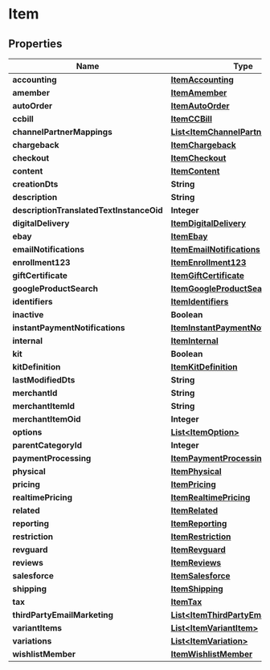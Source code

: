 
# Item

## Properties
Name | Type | Description | Notes
------------ | ------------- | ------------- | -------------
**accounting** | [**ItemAccounting**](ItemAccounting.md) |  |  [optional]
**amember** | [**ItemAmember**](ItemAmember.md) |  |  [optional]
**autoOrder** | [**ItemAutoOrder**](ItemAutoOrder.md) |  |  [optional]
**ccbill** | [**ItemCCBill**](ItemCCBill.md) |  |  [optional]
**channelPartnerMappings** | [**List&lt;ItemChannelPartnerMapping&gt;**](ItemChannelPartnerMapping.md) |  |  [optional]
**chargeback** | [**ItemChargeback**](ItemChargeback.md) |  |  [optional]
**checkout** | [**ItemCheckout**](ItemCheckout.md) |  |  [optional]
**content** | [**ItemContent**](ItemContent.md) |  |  [optional]
**creationDts** | **String** |  |  [optional]
**description** | **String** |  |  [optional]
**descriptionTranslatedTextInstanceOid** | **Integer** |  |  [optional]
**digitalDelivery** | [**ItemDigitalDelivery**](ItemDigitalDelivery.md) |  |  [optional]
**ebay** | [**ItemEbay**](ItemEbay.md) |  |  [optional]
**emailNotifications** | [**ItemEmailNotifications**](ItemEmailNotifications.md) |  |  [optional]
**enrollment123** | [**ItemEnrollment123**](ItemEnrollment123.md) |  |  [optional]
**giftCertificate** | [**ItemGiftCertificate**](ItemGiftCertificate.md) |  |  [optional]
**googleProductSearch** | [**ItemGoogleProductSearch**](ItemGoogleProductSearch.md) |  |  [optional]
**identifiers** | [**ItemIdentifiers**](ItemIdentifiers.md) |  |  [optional]
**inactive** | **Boolean** |  |  [optional]
**instantPaymentNotifications** | [**ItemInstantPaymentNotifications**](ItemInstantPaymentNotifications.md) |  |  [optional]
**internal** | [**ItemInternal**](ItemInternal.md) |  |  [optional]
**kit** | **Boolean** |  |  [optional]
**kitDefinition** | [**ItemKitDefinition**](ItemKitDefinition.md) |  |  [optional]
**lastModifiedDts** | **String** |  |  [optional]
**merchantId** | **String** |  |  [optional]
**merchantItemId** | **String** |  |  [optional]
**merchantItemOid** | **Integer** |  |  [optional]
**options** | [**List&lt;ItemOption&gt;**](ItemOption.md) |  |  [optional]
**parentCategoryId** | **Integer** |  |  [optional]
**paymentProcessing** | [**ItemPaymentProcessing**](ItemPaymentProcessing.md) |  |  [optional]
**physical** | [**ItemPhysical**](ItemPhysical.md) |  |  [optional]
**pricing** | [**ItemPricing**](ItemPricing.md) |  |  [optional]
**realtimePricing** | [**ItemRealtimePricing**](ItemRealtimePricing.md) |  |  [optional]
**related** | [**ItemRelated**](ItemRelated.md) |  |  [optional]
**reporting** | [**ItemReporting**](ItemReporting.md) |  |  [optional]
**restriction** | [**ItemRestriction**](ItemRestriction.md) |  |  [optional]
**revguard** | [**ItemRevguard**](ItemRevguard.md) |  |  [optional]
**reviews** | [**ItemReviews**](ItemReviews.md) |  |  [optional]
**salesforce** | [**ItemSalesforce**](ItemSalesforce.md) |  |  [optional]
**shipping** | [**ItemShipping**](ItemShipping.md) |  |  [optional]
**tax** | [**ItemTax**](ItemTax.md) |  |  [optional]
**thirdPartyEmailMarketing** | [**List&lt;ItemThirdPartyEmailMarketing&gt;**](ItemThirdPartyEmailMarketing.md) |  |  [optional]
**variantItems** | [**List&lt;ItemVariantItem&gt;**](ItemVariantItem.md) |  |  [optional]
**variations** | [**List&lt;ItemVariation&gt;**](ItemVariation.md) |  |  [optional]
**wishlistMember** | [**ItemWishlistMember**](ItemWishlistMember.md) |  |  [optional]



